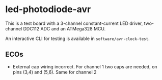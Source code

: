 
# led-photodiode-avr

This is a test board with a 3-channel constant-current LED driver,
two-channel DDC112 ADC and an ATMega328 MCU.

An interactive CLI for testing is available in
`software/avr-clock-test`.

## ECOs

* External cap wiring incorrect.  For channel 1 two caps are needed,
on pins (3,4) and (5,6).  Same for channel 2


